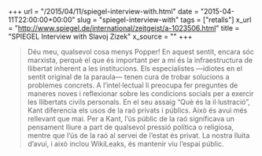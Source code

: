 +++
url = "/2015/04/11/spiegel-interview-with.html"
date = "2015-04-11T22:00:00+00:00"
slug = "spiegel-interview-with"
tags = ["retalls"]
x_url = "http://www.spiegel.de/international/zeitgeist/a-1023506.html"
title = "SPIEGEL Interview with Slavoj Zizek"
x_source = ""
+++


> Déu meu, qualsevol cosa menys Popper! En aquest sentit, encara sóc marxista, perquè el que és important per a mi és la infraestructura de llibertat inherent a les institucions. Els especialistes —idiotes en el sentit original de la paraula— tenen cura de trobar solucions a problemes concrets. A l’intel·lectual li preocupa fer preguntes de maneres noves i reflexionar sobre les condicions socials per a exercir les llibertats civils personals. En el seu assaig “Què és la il·lustració”, Kant diferencia els usos de la raó privats i públics. Això és avui més rellevant que mai. Per a Kant, l’ús públic de la raó significava un pensament lliure a part de qualsevol pressió política o religiosa, mentre que l’ús de la raó al servei de l’estat és privat. La nostra lluita d’avui, i això inclou WikiLeaks, és mantenir viu l’espai públic.

